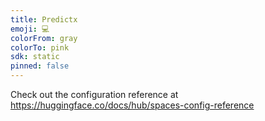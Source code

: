 ```yaml
---
title: Predictx
emoji: 💻
colorFrom: gray
colorTo: pink
sdk: static
pinned: false
---
```


Check out the configuration reference at https://huggingface.co/docs/hub/spaces-config-reference
